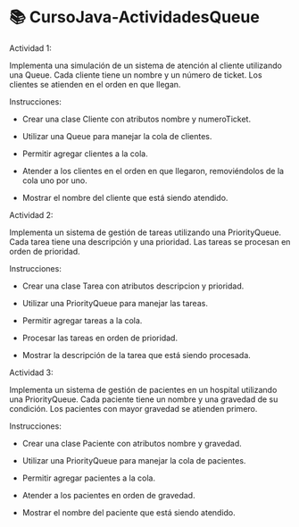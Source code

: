 # 📚 CursoJava-ActividadesQueue

Actividad 1:

Implementa una simulación de un sistema de atención al cliente utilizando una Queue. Cada cliente tiene un nombre y un número de ticket. Los clientes se atienden en el orden en que llegan.

Instrucciones:

-  Crear una clase Cliente con atributos nombre y numeroTicket.

-  Utilizar una Queue para manejar la cola de clientes.

-  Permitir agregar clientes a la cola.

-  Atender a los clientes en el orden en que llegaron, removiéndolos de la cola uno por uno.

-  Mostrar el nombre del cliente que está siendo atendido.

Actividad 2:

Implementa un sistema de gestión de tareas utilizando una PriorityQueue. Cada tarea tiene una descripción y una prioridad. Las tareas se procesan en orden de prioridad.

Instrucciones:

-  Crear una clase Tarea con atributos descripcion y prioridad.

-  Utilizar una PriorityQueue para manejar las tareas.

-  Permitir agregar tareas a la cola.

-  Procesar las tareas en orden de prioridad.

-  Mostrar la descripción de la tarea que está siendo procesada.

Actividad 3: 

Implementa un sistema de gestión de pacientes en un hospital utilizando una PriorityQueue. Cada paciente tiene un nombre y una gravedad de su condición. Los pacientes con mayor gravedad se atienden primero.

Instrucciones:

-  Crear una clase Paciente con atributos nombre y gravedad.

-  Utilizar una PriorityQueue para manejar la cola de pacientes.

-  Permitir agregar pacientes a la cola.

-  Atender a los pacientes en orden de gravedad.

-  Mostrar el nombre del paciente que está siendo atendido.
